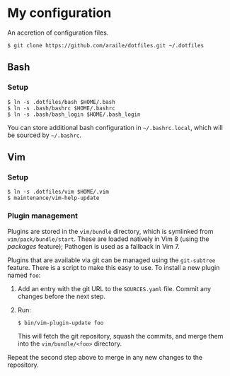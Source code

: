 # My configuration

An accretion of configuration files.

    $ git clone https://github.com/araile/dotfiles.git ~/.dotfiles



## Bash

### Setup

    $ ln -s .dotfiles/bash $HOME/.bash
    $ ln -s .bash/bashrc $HOME/.bashrc
    $ ln -s .bash/bash_login $HOME/.bash_login

You can store additional bash configuration in `~/.bashrc.local`, which will
be sourced by `~/.bashrc`.



## Vim

### Setup

    $ ln -s .dotfiles/vim $HOME/.vim
    $ maintenance/vim-help-update

### Plugin management

Plugins are stored in the `vim/bundle` directory, which is symlinked from
`vim/pack/bundle/start`. These are loaded natively in Vim 8 (using the
*packages* feature); Pathogen is used as a fallback in Vim 7.

Plugins that are available via git can be managed using the `git-subtree`
feature. There is a script to make this easy to use. To install a new plugin
named `foo`:

 1. Add an entry with the git URL to the `SOURCES.yaml` file.
    Commit any changes before the next step.

 1. Run:

        $ bin/vim-plugin-update foo

    This will fetch the git repository, squash the commits, and merge them into
    the `vim/bundle/<foo>` directory.

Repeat the second step above to merge in any new changes to the repository.
